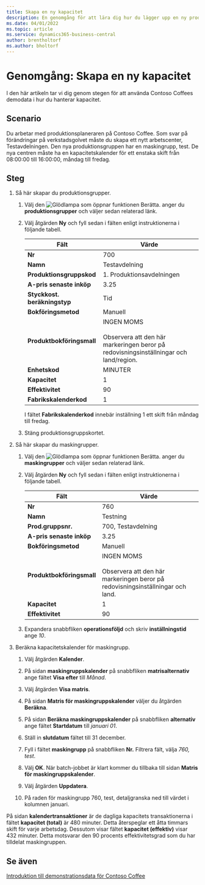```yaml
---
title: Skapa en ny kapacitet
description: En genomgång för att lära dig hur du lägger upp en ny produktionsgrupp med en kapacitetskalender för ett enda skift i Business Central.
ms.date: 04/01/2022
ms.topic: article
ms.service: dynamics365-business-central
author: brentholtorf
ms.author: bholtorf
---
```


# Genomgång: Skapa en ny kapacitet

I den här artikeln tar vi dig genom stegen för att använda Contoso Coffees demodata i hur du hanterar kapacitet.  

## Scenario

Du arbetar med produktionsplaneraren på Contoso Coffee. Som svar på förändringar på verkstadsgolvet måste du skapa ett nytt arbetscenter, Testavdelningen. Den nya produktionsgruppen har en maskingrupp, test. De nya centren måste ha en kapacitetskalender för ett enstaka skift från 08:00:00 till 16:00:00, måndag till fredag.  

## Steg

1. Så här skapar du produktionsgrupper.

    1. Välj den ![Glödlampa som öppnar funktionen Berätta.](../../media/ui-search/search_small.png "Berätta för mig vad du vill göra") anger du **produktionsgrupper** och väljer sedan relaterad länk.  

    2. Välj åtgärden **Ny** och fyll sedan i fälten enligt instruktionerna i följande tabell.  

        |Fält  |Värde  |
        |---------|---------|
        |**Nr** |700|
        |**Namn** |Testavdelning|
        |**Produktionsgruppskod** |1. Produktionsavdelningen|
        |**A-pris senaste inköp**|3.25|
        |**Styckkost. beräkningstyp**|Tid|
        |**Bokföringsmetod**|Manuell|
        |**Produktbokföringsmall**|INGEN MOMS</br></br>Observera att den här markeringen beror på redovisningsinställningar och land/region.|
        |**Enhetskod** |MINUTER|
        |**Kapacitet** |1|
        |**Effektivitet** |90|
        |**Fabrikskalenderkod** |1|

        I fältet **Fabrikskalenderkod** innebär inställning 1 ett skift från måndag till fredag.

    3. Stäng produktionsgruppskortet.

2. Så här skapar du maskingrupper.

    1. Välj den ![Glödlampa som öppnar funktionen Berätta.](../../media/ui-search/search_small.png "Berätta för mig vad du vill göra") anger du **maskingrupper** och väljer sedan relaterad länk.  

    2. Välj åtgärden **Ny** och fyll sedan i fälten enligt instruktionerna i följande tabell.  

        |Fält  |Värde  |
        |---------|---------|
        |**Nr** |760|
        |**Namn** |Testning|
        |**Prod.gruppsnr.** |700, Testavdelning|
        |**A-pris senaste inköp**|3.25|
        |**Bokföringsmetod**|Manuell|
        |**Produktbokföringsmall**|INGEN MOMS</br></br>Observera att den här markeringen beror på redovisningsinställningar och land.|
        |**Kapacitet** |1|
        |**Effektivitet** |90|
    3. Expandera snabbfliken **operationsföljd** och skriv **inställningstid** ange *10*.  

3. Beräkna kapacitetskalender för maskingrupp.  

    1. Välj åtgärden **Kalender**.  

    2. På sidan **maskingruppskalender** på snabbfliken **matrisalternativ** ange fältet **Visa efter** till *Månad*.  

    3. Välj åtgärden **Visa matris**.  

    4. På sidan **Matris för maskingruppskalender** väljer du åtgärden **Beräkna**.  

    5. På sidan **Beräkna maskingruppskalender** på snabbfliken **alternativ** ange fältet **Startdatum** till *januari 01*.  

    6. Ställ in **slutdatum** fältet till 31 december.  

    7. Fyll i fältet **maskingrupp** på snabbfliken **Nr.** Filtrera fält, välja *760, test*.  

    8. Välj **OK**. När batch-jobbet är klart kommer du tillbaka till sidan **Matris för maskingruppskalender**.  

    9. Välj åtgärden **Uppdatera**.  

    10. På raden för maskingrupp 760, test, detaljgranska ned till värdet i kolumnen januari.  

På sidan **kalendertransaktioner** är de dagliga kapacitets transaktionerna i fältet **kapacitet (total)** är 480 minuter. Detta återspeglar ett åtta timmars skift för varje arbetsdag. Dessutom visar fältet **kapacitet (effektiv)** visar 432 minuter. Detta motsvarar den 90 procents effektivitetsgrad som du har tilldelat maskingruppen.  

## Se även

[Introduktion till demonstrationsdata för Contoso Coffee](../contoso-coffee-intro.md)  
